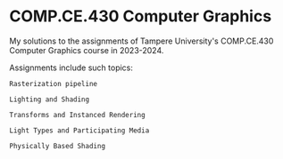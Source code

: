 # COMP.CE.430 Computer Graphics
 My solutions to the assignments of Tampere University's COMP.CE.430 Computer Graphics course in 2023-2024.
 
 Assignments include such topics:
 
  `Rasterization pipeline`
  
  `Lighting and Shading`
  
  `Transforms and Instanced Rendering`
  
  `Light Types and Participating Media`
  
  `Physically Based Shading`
